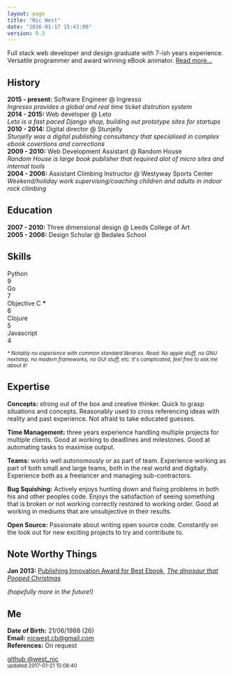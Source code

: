 ```yaml
---
layout: page
title: "Nic West"
date: "2016-01-17 15:43:00"
version: 0.3
---
```


Full stack web developer and design graduate with 7-ish years experience.
Versatile programmer and award winning eBook animator. [Read more...][about]

History
-------
**2015 - present:** Software Engineer @ Ingresso    
*Ingresso provides a global and real time ticket distrution system*    
**2014 - 2015:** Web developer @ Leto   
*Leto is a fast paced Django shop, building out prototype sites for startups*   
**2010 - 2014:** Digital director @ Stunjelly   
*Stunjelly was a digital publishing consultancy that specialised in complex ebook
covertions and corrections*   
**2009 - 2010:** Web Development Assistant @ Random House   
*Random House is large book publisher that required alot of micro sites and
internal tools*   
**2004 - 2006:** Assistant Climbing Instructor @ Westyway Sports Center
*Weekend/holiday work supervising/coaching children and adults in indoor rock
climbing*   

Education
---------
**2007 - 2010:** Three dimensional design @ Leeds College of Art   
**2005 - 2006:** Design Scholar @ Bedales School

Skills
------

<div class="skillbar">
    <div class="name">Python</div>
    <div class="bar bar-9"></div>
    <div class="number">9</div>
</div>
<div class="skillbar">
    <div class="name">Go</div>
    <div class="bar bar-7"></div>
    <div class="number">7</div>
</div>
<div class="skillbar">
    <div class="name">Objective C <strong>*</strong></div>
    <div class="bar bar-6"></div>
    <div class="number">6</div>
</div>
<div class="skillbar">
    <div class="name">Clojure</div>
    <div class="bar bar-5"></div>
    <div class="number">5</div>
</div>
<div class="skillbar">
    <div class="name">Javascript</div>
    <div class="bar bar-4"></div>
    <div class="number">4</div>
</div>

<p class="footnote">
<small><em>* Notably no experience with common standard libraries.
Read: No apple stuff, no GNU nextstep, no modern frameworks, no GUI stuff, etc.
It's complicated, feel free to ask me about it!</em></small>
</p>

Expertise
---------

**Concepts:** strong out of the box and creative thinker. Quick to grasp 
situations and concepts. Reasonably used to cross referencing ideas with 
reality and past experience. Not afraid to take educated guesses.

**Time Management:** three years experience handling multiple projects for 
multiple clients. Good at working to deadlines and milestones. Good at 
automating tasks to maximise output.

**Teams:** works well autonomously or as part of team. Experience working as 
part of both small and large teams, both in the real world and digitally. 
Experience both as a freelancer and managing sub-contractors.

**Bug Squishing:** Actively enjoys hunting down and fixing problems in both his
and other peoples code. Enjoys the satisfaction of seeing something that is 
broken or not working correctly restored to working order. Good at working in 
mediums that are unsubjective in their results.

**Open Source:** Passionate about writing open source code. Constantly on the
look out for new exciting projects to try and contribute to.

Note Worthy Things
------------------

**Jan 2013:** [Publishing Innovation Award for Best Ebook][ebook-award], *[The
dinosaur that Pooped Christmas][poop]*   

*(hopefully more in the future!)*

Me
--

**Date of Birth:** 21/06/1988 (26)   
**Email:** [nicwest.cb@gmail.com](mailto:nicwest.cb@gmail.com)   
**References:** On request

<div class="center">
    <a href="https://github.com/nicwest" class="tooltips" target="_blank">
        <i class="big-icon fa fa-github"></i>
        <span>github</span>
    </a>
    <a href="https://twitter.com/west_nic" class="tooltips" target="_blank">
        <i class="big-icon fa fa-twitter"></i>
        <span>@west_nic</span>
    </a>
<br/>
    <small>updated 2017-01-21 15:08:40</small>
</div>


[about]: /about/
[ebook-award]: http://www.randomhouse.co.uk/news/2013/01/the-dinosaur-that-pooped-christmas-wins-publishing-innovation-award
[poop]: https://itunes.apple.com/gb/book/dinosaur-that-pooped-planet/id694729925?mt=11

